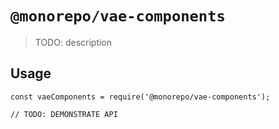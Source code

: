 # `@monorepo/vae-components`

> TODO: description

## Usage

```
const vaeComponents = require('@monorepo/vae-components');

// TODO: DEMONSTRATE API
```
